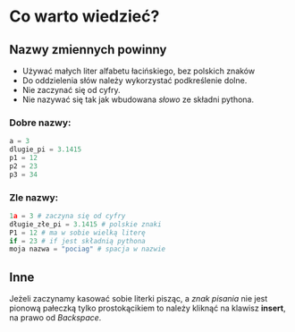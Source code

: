 # Co warto wiedzieć?

## Nazwy zmiennych powinny

* Używać małych liter alfabetu łacińskiego, bez polskich znaków
* Do oddzielenia słów należy wykorzystać podkreślenie dolne.
* Nie zaczynać się od cyfry.
* Nie nazywać się tak jak wbudowana *słowo* ze składni pythona.

### Dobre nazwy:

```python
a = 3
dlugie_pi = 3.1415
p1 = 12
p2 = 23
p3 = 34
```

### Zle nazwy:

```python
1a = 3 # zaczyna się od cyfry
długie_złe_pi = 3.1415 # polskie znaki
P1 = 12 # ma w sobie wielką literę
if = 23 # if jest składnią pythona
moja nazwa = "pociag" # spacja w nazwie
```

## Inne
Jeżeli zaczynamy kasować sobie literki pisząc, a *znak pisania* nie jest pionową pałeczką tylko prostokącikiem to należy kliknąć na klawisz **insert**, na prawo od *Backspace*.
